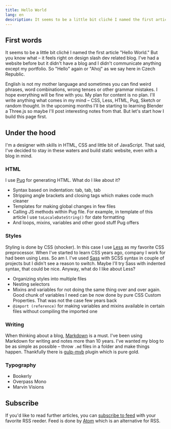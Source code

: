 ```yaml
---
title: Hello World
lang: en
description: It seems to be a little bit cliché I named the first article "Hello World." But you know what – it feels right on design slash dev related blog. I've had a website before but it didn't have a blog and I didn't communicate anything except my portfolio. So "Hello" again or "Ahoj" as we say here in Czech Republic.
---
```


## First words

It seems to be a little bit cliché I named the first article "Hello World." But you know what – it feels right on design slash dev related blog. I've had a website before but it didn't have a blog and I didn't communicate anything except my portfolio. So "Hello" again or "Ahoj" as we say here in Czech Republic.

English is not my mother language and sometimes you can find weird phrases, word combinations, wrong tenses or other grammar mistakes. I hope everything will be fine with you. My plan for content is no plan. I'll write anything what comes in my mind – CSS, Less, HTML, Pug, Sketch or random thought. In the upcoming months I'll be starting to learning Blender a Three.js so maybe I'll post interesting notes from that. But let's start how I build this page first.

## Under the hood

I'm a designer with skills in HTML, CSS and little bit of JavaScript. That said, I've decided to stay in these waters and build static website, even with a blog in mind.

### HTML

I use [Pug](https://pugjs.org/api/getting-started.html) for generating HTML. What do I like about it?
- Syntax based on indentation: tab, tab, tab
- Stripping angle brackets and closing tags which makes code much cleaner
- Templates for making global changes in few files
- Calling JS methods within Pug file. For example, in template of this article I use `toLocaleDateString()` for date formatting
- And loops, mixins, variables and other good stuff Pug offers

### Styles

Styling is done by CSS (shocker). In this case I use [Less](https://lesscss.org) as my favorite CSS preprocessor. When I've started to learn CSS years ago, company I work for had been using Less. So am I. I've used [Sass](https://sass-lang.com) with SCSS syntax in couple of projects but I didn't see a reason to switch. Maybe I'll try Sass with indented syntax, that could be nice. Anyway, what do I like about Less?

- Organizing styles into multiple files
- Nesting selectors
- Mixins and variables for not doing the same thing over and over again. Good chunk of variables I need can be now done by pure CSS Custom Properties. That was not the case few years back
- `@import (reference)` for making variables and mixins available in certain files without compiling the imported one

### Writing

When thinking about a blog, [Markdown](https://daringfireball.net/projects/markdown/) is a must. I've been using Markdown for writing and notes more than 10 years. I've wanted my blog to be as simple as possible – throw `.md` files in a folder and make things happen. Thankfully there is [gulp-mvb](https://github.com/dennisreimann/gulp-mvb) plugin which is pure gold.

###  Typography
- Bookerly
- Overpass Mono
- Marvin Visions

## Subscribe

If you'd like to read further articles, you can [subscribe to feed](/atom.xml) with your favorite RSS reeder. Feed is done by [Atom](https://en.wikipedia.org/wiki/Atom_(web_standard)) which is an alternative for RSS.
